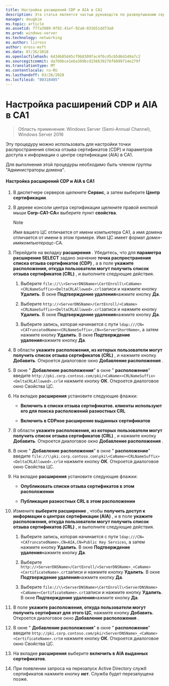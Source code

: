 ```yaml
---
title: Настройка расширений CDP и AIA в CA1
description: Эта статья является частью руководств по развертыванию сертификатов сервера для беспроводных и беспроводных развертываний 802.1 X.
manager: dougkim
ms.topic: article
ms.assetid: f77a3989-9f92-41ef-92a8-031651dd73a8
ms.prod: windows-server
ms.technology: networking
ms.author: lizross
author: eross-msft
ms.date: 07/26/2018
ms.openlocfilehash: 6434b05d45cf9b8309fac4f6cd5cb5d6d149a7c2
ms.sourcegitcommit: da7b9bce1eba369bcd156639276f6899714e279f
ms.translationtype: MT
ms.contentlocale: ru-RU
ms.lasthandoff: 03/26/2020
ms.locfileid: "80318405"
---
```

# <a name="configure-the-cdp-and-aia-extensions-on-ca1"></a>Настройка расширений CDP и AIA в CA1

>Область применения: Windows Server (Semi-Annual Channel), Windows Server 2016

Эту процедуру можно использовать для настройки точки распространения списка отзыва сертификатов (CDP) и параметров доступа к информации о центре сертификации (AIA) в CA1.  
  
Для выполнения этой процедуры необходимо быть членом группы "Администраторы домена".  
  
#### <a name="to-configure-the-cdp-and-aia-extensions-on-ca1"></a>Настройка расширений CDP и AIA в CA1  
  
1.  В диспетчере серверов щелкните **Сервис**, а затем выберите **Центр сертификации**.  
  
2.  В дереве консоли центра сертификации щелкните правой кнопкой мыши **Corp-CA1-CA**и выберите пункт **свойства**.  
  
    > [!NOTE]  
    > Имя вашего ЦС отличается от имени компьютера CA1, а имя домена отличается от имени в этом примере. Имя ЦС имеет формат *домен*-*имякомпьютерацс*-CA.  
  
3.  Перейдите на вкладку **расширения** . Убедитесь, что для **параметра расширение SELECT** задано значение **точка распространения списка отзыва сертификатов (CDP)** , а в поле **укажите расположения, откуда пользователи могут получить список отзыва сертификатов (CRL)** , и выполните следующие действия.  
  
    1.  Выберите `file://\\<ServerDNSName>\CertEnroll\<CaName><CRLNameSuffix><DeltaCRLAllowed>.crl`записи и нажмите кнопку **Удалить**. В окне **Подтверждение удаления**нажмите кнопку **Да**.  
  
    2.  Выберите `http://<ServerDNSName>/CertEnroll/<CaName><CRLNameSuffix><DeltaCRLAllowed>.crl`записи и нажмите кнопку **Удалить**. В окне **Подтверждение удаления**нажмите кнопку **Да**.  
  
    3.  Выберите запись, которая начинается с пути `ldap:///CN=<CATruncatedName><CRLNameSuffix>,CN=<ServerShortName>`, а затем нажмите кнопку **Удалить**. В окне **Подтверждение удаления**нажмите кнопку **Да**.  
  
4.  В области **укажите расположения, из которых пользователи могут получить список отзыва сертификатов (CRL)** , и нажмите кнопку **Добавить**. Откроется диалоговое окно **Добавление расположения** .  
  
5.  В окне " **Добавление расположения**" в окне " **расположение**" введите `http://pki.corp.contoso.com/pki/<CaName><CRLNameSuffix><DeltaCRLAllowed>.crl`и нажмите кнопку **ОК**. Откроется диалоговое окно Свойства ЦС.  
  
6.  На вкладке **расширения** установите следующие флажки:  
  
    -   **Включить в списки отзыва сертификатов. клиенты используют его для поиска расположений разностных CRL**  
  
    -   **Включить в CDPное расширение выданных сертификатов**  
  
7.  В области **укажите расположения, из которых пользователи могут получить список отзыва сертификатов (CRL)** , и нажмите кнопку **Добавить**. Откроется диалоговое окно **Добавление расположения** .  
  
8.  В окне " **Добавление расположения**" в окне " **расположение**" введите `file://\\pki.corp.contoso.com\pki\<CaName><CRLNameSuffix><DeltaCRLAllowed>.crl`и нажмите кнопку **ОК**. Откроется диалоговое окно Свойства ЦС.  
  
9. На вкладке **расширения** установите следующие флажки:  
  
    -   **Опубликовать списки отзыва сертификатов в этом расположении**  
  
    -   **Публикация разностных CRL в этом расположении**  
  
10. Измените **выберите расширение** , чтобы **получить доступ к информации о центрах сертификации (AIA)** , и в поле **укажите расположения, откуда пользователи могут получить список отзыва сертификатов (CRL)** , и выполните следующие действия.  
  
    1.  Выберите запись, которая начинается с пути `ldap:///CN=<CATruncatedName>,CN=AIA,CN=Public Key Services`, а затем нажмите кнопку **Удалить**. В окне **Подтверждение удаления**нажмите кнопку **Да**.  
  
    2.  Выберите `http://<ServerDNSName>/CertEnroll/<ServerDNSName>_<CaName><CertificateName>.crt`записи и нажмите кнопку **Удалить**. В окне **Подтверждение удаления**нажмите кнопку **Да**.  
  
    3.  Выберите `file://\\<ServerDNSName>\CertEnroll\<ServerDNSName><CaName><CertificateName>.crt`записи и нажмите кнопку **Удалить**. В окне **Подтверждение удаления**нажмите кнопку **Да**.  
  
11. В поле **укажите расположения, откуда пользователи могут получить сертификат для этого ЦС**, нажмите кнопку **Добавить**. Откроется диалоговое окно **Добавление расположения** .  
  
12. В окне " **Добавление расположения**" в окне " **расположение**" введите `http://pki.corp.contoso.com/pki/<ServerDNSName>_<CaName><CertificateName>.crt`и нажмите кнопку **ОК**. Откроется диалоговое окно Свойства ЦС.  
  
13. На вкладке **расширения** выберите **включить в AIA выданных сертификатов**.  
  
14. При появлении запроса на перезапуск Active Directory служб сертификатов нажмите кнопку **нет**. Служба будет перезапущена позже.  
  

